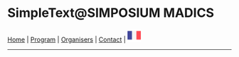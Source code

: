 
# SimpleText@SIMPOSIUM MADICS

[Home](https://simpletext-madics.github.io/2021/simposium-madics/en) | [Program](https://simpletext-madics.github.io/2021/simposium-madics/en/program) | [Organisers](https://simpletext-madics.github.io/2021/simposium-madics/en/organisers) | [Contact](https://simpletext-madics.github.io/2021/simposium-madics/en/contact) | [<img src="../FR.png" width="30">](https://simpletext-madics.github.io/2021/simposium-madics/fr)

---
